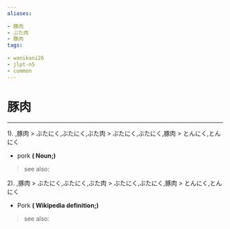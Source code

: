 ```yaml
---
aliases:
    
- 豚肉
- ぶた肉
- 豚肉
tags:
    
- wanikani26
- jlpt-n5
- common
---
```


# 豚肉
---
1).
,豚肉 > ぶたにく,ぶたにく,ぶた肉 > ぶたにく,ぶたにく,豚肉 > とんにく,とんにく

- pork
**( Noun;)**
> see also: 
            
2).
,豚肉 > ぶたにく,ぶたにく,ぶた肉 > ぶたにく,ぶたにく,豚肉 > とんにく,とんにく

- Pork
**( Wikipedia definition;)**
> see also: 
            